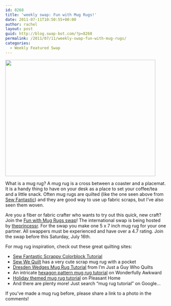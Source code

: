 ```yaml
---
id: 8268
title: 'weekly swap: Fun with Mug Rugs!'
date: 2011-07-11T10:50:55+00:00
author: rachel
layout: post
guid: http://blog.swap-bot.com/?p=8268
permalink: /2011/07/11/weekly-swap-fun-with-mug-rugs/
categories:
  - Weekly Featured Swap
---
```

[<img src="http://blog.swap-bot.com/wp-content/uploads/2011/07/mugrug.jpg" alt="" title="mugrug" width="470" height="365" class="alignnone size-full wp-image-8269" />](http://sew-fantastic.blogspot.com/2011/03/mug-rug-tutorial-scrappy-colorblock.html)

What is a mug rug? A mug rug is a cross between a coaster and a placemat. It is a handy thing to have on your desk as a place to set your coffee/tea and a little snack. Often mug rugs are quilted (like the one seen above from [Sew Fantastic](http://sew-fantastic.blogspot.com/2011/03/mug-rug-tutorial-scrappy-colorblock.html)) and they are good way to use up fabric scraps, but I&#8217;ve also seen them woven. 

Are you a fiber or fabric crafter who wants to try out this quick, new craft? Join the [Fun with Mug Rugs swap](http://www.swap-bot.com/swap/show/94034)! The international swap is being hosted by [theprincessr](http://www.swap-bot.com/user:theprincessr). For the swap you make one 5 x 7 inch mug rug for your one partner. All swappers must be experienced and have over a 4.7 rating. Join the swap before this Saturday, July 16th.

For mug rug inspiration, check out these great quilting sites:

  * [Sew Fantastic Scrappy Colorblock Tutorial](http://sew-fantastic.blogspot.com/2011/03/mug-rug-tutorial-scrappy-colorblock.html)
  * [Sew We Quilt](http://stashmanicure.blogspot.com/2010/11/mug-rug-of-scraps.html) has a very cute scrap mug rug with a pocket
  * [Dresden Wedges Mug Rug Tutorial](http://www.ryanwalshquilts.com/2010/11/dresden-wedges-mug-rug-tutorial-bliss.html) from I&#8217;m Just a Guy Who Quilts
  * An intricate [hexagon pattern mug rug tutorial](http://www.bclef.com/2011/07/guest-blogger-hexie-mug-rug-tutorial.html) on Wonderfully Awkward
  * [Holiday themed mug rug tutorial](http://www.pleasant-home.com/2010/11/scrappy-tree-mug-rugs.html) on Pleasant Home
  * And there are plenty more! Just search &#8220;mug rug tutorial&#8221; on Google&#8230;

If you&#8217;ve made a mug rug before, please share a link to a photo in the comments!